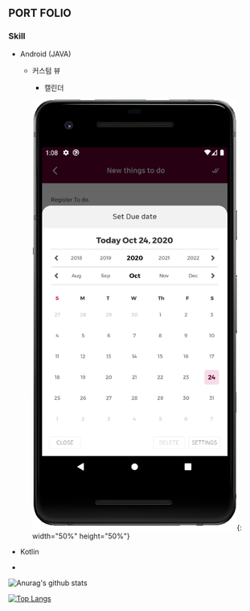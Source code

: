 ## PORT FOLIO

### Skill
* Android (JAVA) 
  * 커스텀 뷰
    * 캘린더 
    
    ![title](./port_csView1.PNG){: width="50%" height="50%"}

* Kotlin
* 


![Anurag's github stats](https://github-readme-stats.vercel.app/api?username=OreoChoi&show_icons=true&theme=dracula)
  
  
[![Top Langs](https://github-readme-stats.vercel.app/api/top-langs/?username=OreoChoi&langs_count=8)](https://github.com/anuraghazra/github-readme-stats)
